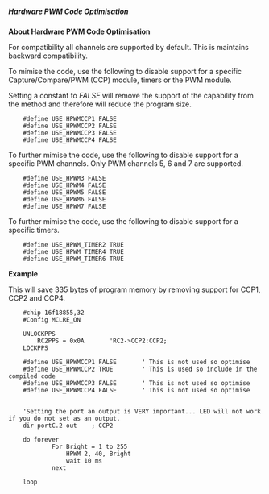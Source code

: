 <div class="section">

<div class="titlepage">

<div>

<div>

##### <span id="_hardware_pwm_code_optimisation"></span>Hardware PWM Code Optimisation

</div>

</div>

</div>

<span class="strong">**About Hardware PWM Code Optimisation**</span>

For compatibility all channels are supported by default. This is
maintains backward compatibility.  

To mimise the code, use the following to disable support for a specific
Capture/Compare/PWM (CCP) module, timers or the PWM module.  

Setting a constant to <span class="emphasis">*FALSE*</span> will remove
the support of the capability from the method and therefore will reduce
the program size.

``` screen
    #define USE_HPWMCCP1 FALSE
    #define USE_HPWMCCP2 FALSE
    #define USE_HPWMCCP3 FALSE
    #define USE_HPWMCCP4 FALSE
```

To further mimise the code, use the following to disable support for a
specific PWM channels. Only PWM channels 5, 6 and 7 are supported.

``` screen
    #define USE_HPWM3 FALSE
    #define USE_HPWM4 FALSE
    #define USE_HPWM5 FALSE
    #define USE_HPWM6 FALSE
    #define USE_HPWM7 FALSE
```

To further mimise the code, use the following to disable support for a
specific timers.

``` screen
    #define USE_HPWM_TIMER2 TRUE
    #define USE_HPWM_TIMER4 TRUE
    #define USE_HPWM_TIMER6 TRUE
```

<span class="strong">**Example**</span>

This will save 335 bytes of program memory by removing support for CCP1,
CCP2 and CCP4.

``` screen
    #chip 16f18855,32
    #Config MCLRE_ON

    UNLOCKPPS
        RC2PPS = 0x0A       'RC2->CCP2:CCP2;
    LOCKPPS

    #define USE_HPWMCCP1 FALSE       ' This is not used so optimise
    #define USE_HPWMCCP2 TRUE        ' This is used so include in the compiled code
    #define USE_HPWMCCP3 FALSE       ' This is not used so optimise
    #define USE_HPWMCCP4 FALSE       ' This is not used so optimise


    'Setting the port an output is VERY important... LED will not work if you do not set as an output.
    dir portC.2 out    ; CCP2

    do forever
            For Bright = 1 to 255
                HPWM 2, 40, Bright
                wait 10 ms
            next

    loop
```

</div>
